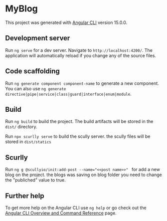 # MyBlog

This project was generated with [Angular CLI](https://github.com/angular/angular-cli) version 15.0.0.

## Development server

Run `ng serve` for a dev server. Navigate to `http://localhost:4200/`. The application will automatically reload if you change any of the source files.

## Code scaffolding

Run `ng generate component component-name` to generate a new component. You can also use `ng generate directive|pipe|service|class|guard|interface|enum|module`.

## Build

Run `ng build` to build the project. The build artifacts will be stored in the `dist/` directory.

Run `npx scurlly serve` to build the scully server. the scully files will be stored in `dist/statics`

## Scurlly
Run `ng g @scullyio/init:add-post --name="<<post name>>" ` for add a new blog on the project. the blogs was saving on blog folder you need to change the "publiched" value to true.

## Further help

To get more help on the Angular CLI use `ng help` or go check out the [Angular CLI Overview and Command Reference](https://angular.io/cli) page.

